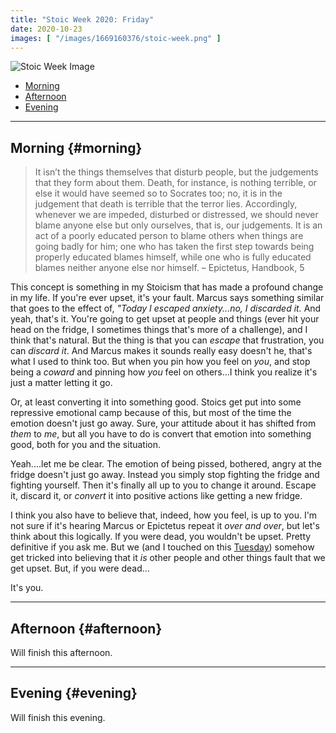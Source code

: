 ```yaml
---
title: "Stoic Week 2020: Friday"
date: 2020-10-23
images: [ "/images/1669160376/stoic-week.png" ]
---
```


![Stoic Week Image](/images/1669160376/stoic-week.png)

- [Morning](#morning)
- [Afternoon](#afternoon)
- [Evening](#evening)

---

## Morning {#morning}

>  It isn’t the things themselves that disturb people, but the judgements that they form about them. Death, for instance, is nothing terrible, or else it would have seemed so to Socrates too; no, it is in the judgement that death is terrible that the terror lies. Accordingly, whenever we are impeded, disturbed or distressed, we should never blame anyone else but only ourselves, that is, our judgements. It is an act of a poorly educated person to blame others when things are going badly for him; one who has taken the first step towards being properly educated blames himself, while one who is fully educated blames neither anyone else nor himself. – Epictetus, Handbook, 5

This concept is something in my Stoicism that has made a profound change in my life. If you're ever upset, it's your fault. Marcus says something similar that goes to the effect of, _"Today I escaped anxiety...no, I discarded it._ And yeah, that's it. You're going to get upset at people and things (ever hit your head on the fridge, I sometimes things that's more of a challenge), and I think that's natural. But the thing is that you can _escape_ that frustration, you can _discard it_. And Marcus makes it sounds really easy doesn't he, that's what I used to think too. But when you pin how you feel on _you_, and stop being a _coward_ and pinning how _you_ feel on others...I think you realize it's just a matter letting it go. 

Or, at least converting it into something good. Stoics get put into some repressive emotional camp because of this, but most of the time the emotion doesn't just go away. Sure, your attitude about it has shifted from _them_ to _me_, but all you have to do is convert that emotion into something good, both for you and the situation.

Yeah....let me be clear. The emotion of being pissed, bothered, angry at the fridge doesn't just go away. Instead you simply stop fighting the fridge and fighting yourself. Then it's finally all up to you to change it around. Escape it, discard it, or _convert_ it into positive actions like getting a new fridge.

I think you also have to believe that, indeed, how you feel, is up to you. I'm not sure if it's hearing Marcus or Epictetus repeat it _over and over_, but let's think about this logically. If you were dead, you wouldn't be upset. Pretty definitive if you ask me. But we (and I touched on this [Tuesday](/posts/stoic-week-2020-tuesday)) somehow get tricked into believing that it _is_ other people and other things fault that we get upset. But, if you were dead...

It's you.

---

## Afternoon {#afternoon}

Will finish this afternoon.

---

## Evening {#evening}

Will finish this evening.
